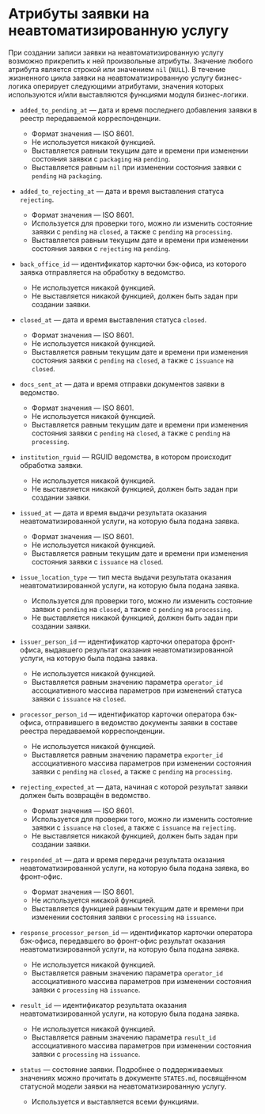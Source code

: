 # Атрибуты заявки на неавтоматизированную услугу

При создании записи заявки на неавтоматизированную услугу возможно прикрепить к
ней произвольные атрибуты. Значение любого атрибута является строкой или
значением `nil` (`NULL`). В течение жизненного цикла заявки на
неавтоматизированную услугу бизнес-логика оперирует следующими атрибутами,
значения которых используются и/или выставляются функциями модуля
бизнес-логики.

*   `added_to_pending_at` — дата и время последнего добавления заявки в реестр
    передаваемой корреспонденции.

    -   Формат значения — ISO 8601.
    -   Не используется никакой функцией.
    -   Выставляется равным текущим дате и времени при изменении состояния
        заявки с `packaging` на `pending`.
    -   Выставляется равным `nil` при изменении состояния заявки с `pending` на
        `packaging`.

*   `added_to_rejecting_at` — дата и время выставления статуса `rejecting`.

    -   Формат значения — ISO 8601.
    -   Используется для проверки того, можно ли изменить состояние заявки с
        `pending` на `closed`, а также с `pending` на `processing`.
    -   Выставляется равным текущим дате и времени при изменении состояния
        заявки с `rejecting` на `pending`.

*   `back_office_id` — идентификатор карточки бэк-офиса, из которого заявка
    отправляется на обработку в ведомство.

    -   Не используется никакой функцией.
    -   Не выставляется никакой функцией, должен быть задан при создании
        заявки.

*   `closed_at` — дата и время выставления статуса `closed`.

    -   Формат значения — ISO 8601.
    -   Не используется никакой функцией.
    -   Выставляется равным текущим дате и времени при изменения состояния
        заявки с `pending` на `closed`, а также с `issuance` на `closed`.

*   `docs_sent_at` — дата и время отправки документов заявки в ведомство.

    -   Формат значения — ISO 8601.
    -   Не используется никакой функцией.
    -   Выставляется равным текущим дате и времени при изменения состояния
        заявки с `pending` на `closed`, а также с `pending` на `processing`.

*   `institution_rguid` — RGUID ведомства, в котором происходит обработка
    заявки.

    -   Не используется никакой функцией.
    -   Не выставляется никакой функцией, должен быть задан при создании
        заявки.

*   `issued_at` — дата и время выдачи результата оказания неавтоматизированной
    услуги, на которую была подана заявка.

    -   Формат значения — ISO 8601.
    -   Не используется никакой функцией.
    -   Выставляется равным текущим дате и времени при изменения состояния
        заявки с `issuance` на `closed`.

*   `issue_location_type` — тип места выдачи результата оказания
    неавтоматизированной услуги, на которую была подана заявка.

    -   Используется для проверки того, можно ли изменить состояние заявки с
        `pending` на `closed`, а также с `pending` на `processing`.
    -   Не выставляется никакой функцией, должен быть задан при создании
        заявки.

*   `issuer_person_id` — идентификатор карточки оператора фронт-офиса,
    выдавшего результат оказания неавтоматизированной услуги, на которую была
    подана заявка.

    -   Не используется никакой функцией.
    -   Выставляется равным значению параметра `operator_id` ассоциативного
        массива параметров при изменений статуса заявки с `issuance` на
        `closed`.

*   `processor_person_id` — идентификатор карточки оператора бэк-офиса,
    отправившего в ведомство документы заявки в составе реестра передаваемой
    корреспонденции.

    -   Не используется никакой функцией.
    -   Выставляется равным значению параметра `exporter_id` ассоциативного
        массива параметров при изменении состояния заявки с `pending` на
        `closed`, а также с `pending` на `processing`.

*   `rejecting_expected_at` — дата, начиная с которой результат заявки должен
    быть возвращён в ведомство.

    -   Формат значения — ISO 8601.
    -   Используется для проверки того, можно ли изменить состояние заявки с
        `issuance` на `closed`, а также с `issuance` на `rejecting`.
    -   Не выставляется никакой функцией, должен быть задан при создании
        заявки.

*   `responded_at` — дата и время передачи результата оказания
    неавтоматизированной услуги, на которую была подана заявка, во фронт-офис.

    -   Формат значения — ISO 8601.
    -   Не используется никакой функцией.
    -   Выставляется функцией равным текущим дате и времени при изменении
        состояния заявки с `processing` на `issuance`.

*   `response_processor_person_id` — идентификатор карточки оператора
    бэк-офиса, передавшего во фронт-офис результат оказания
    неавтоматизированной услуги, на которую была подана заявка.

    -   Не используется никакой функцией.
    -   Выставляется равным значению параметра `operator_id` ассоциативного
        массива параметров при изменении состояния заявки с `processing` на
        `issuance`.

*   `result_id` — идентификатор результата оказания неавтоматизированной
    услуги, на которую была подана заявка.

    -   Не используется никакой функцией.
    -   Выставляется равным значению параметра `result_id` ассоциативного
        массива параметров при изменении состояния заявки с `processing` на
        `issuance`.

*   `status` — состояние заявки. Подробнее о поддерживаемых значениях можно
    прочитать в документе `STATES.md`, посвящённом статусной модели заявки на
    неавтоматизированную услугу.

    -   Используется и выставляется всеми функциями.
